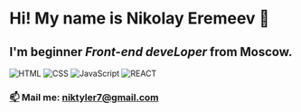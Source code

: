 # Hi! My name is **Nikolay Eremeev** 👋

## I'm beginner *Front-end deveLoper* from Moscow.
![HTML](https://img.shields.io/badge/-HTML-2F4F4F?style=for-the-badge&logo=html5)
![CSS](https://img.shields.io/badge/-CSS-2F4F4F?style=for-the-badge&logo=css3)
![JavaScript](https://img.shields.io/badge/-JAVASCRIPT-2F4F4F?style=for-the-badge&logo=javascript)
![REACT](https://img.shields.io/badge/-REACTJS-2F4F4F?style=for-the-badge&logo=react)
### <a href='https://emojitool.ru/closed-mailbox-with-raised-flag'>📫</a> Mail me: niktyler7@gmail.com

<!--
**horoshere/horoshere** is a ✨ _special_ ✨ repository because its `README.md` (this file) appears on your GitHub profile.

Here are some ideas to get you started:

- 🔭 I’m currently working on ...
- 🌱 I’m currently learning ...
- 👯 I’m looking to collaborate on ...
- 🤔 I’m looking for help with ...
- 💬 Ask me about ...
- 📫 How to reach me: ...
- 😄 Pronouns: ...
- ⚡ Fun fact: ...
-->
